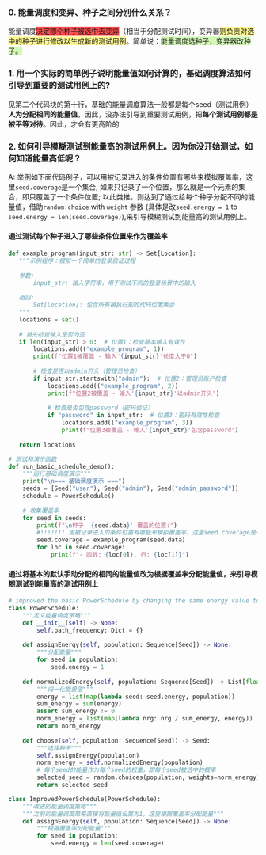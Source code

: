 
### 0. 能量调度和变异、种子之间分别什么关系？

能量调度<span style="background:#ff4d4f">决定哪个种子被选中去变异</span>（相当于分配测试时间），变异器<span style="background:#fff88f">则负责对选中的种子进行修改以生成新的测试用例</span>。简单说：<span style="background:#d3f8b6">能量调度选种子，变异器改种子。</span>


### 1. 用一个实际的简单例子说明能量值如何计算的，基础调度算法如何引导到重要的测试用例上的?

见第二个代码块的第十行，基础的能量调度算法一般都是每个seed（测试用例）**人为分配相同的能量值**，因此，没办法引导到重要测试用例，把**每个测试用例都是被平等对待**。因此，才会有更高阶的

### 2. 如何引导模糊测试到能量高的测试用例上。因为你没开始测试，如何知道能量高低呢？

A: 举例如下面代码例子，可以用被记录进入的条件位置有哪些来模拟覆盖率，这里```seed.coverage```是一个集合, 如果只记录了一个位置，那么就是一个元素的集合，即只覆盖了一个条件位置; 以此类推。则达到了通过给每个种子分配不同的能量值，借助```random.choice``` with ```weight``` 参数 (具体是改```seed.energy = 1``` to ```seed.energy = len(seed.coverage)```),来引导模糊测试到能量高的测试用例上。


#### 通过测试每个种子进入了哪些条件位置来作为覆盖率
```python title="Main Code" 
def example_program(input_str: str) -> Set[Location]:
   """示例程序：模拟一个简单的登录验证过程
   
   参数:
       input_str: 输入字符串，用于测试不同的登录场景中的输入
   
   返回:
       Set[Location]: 包含所有被执行到的代码位置集合
   """
   locations = set()
   
   # 首先检查输入是否为空
   if len(input_str) > 0:  # 位置1：检查基本输入有效性
       locations.add(("example_program", 1))
       print(f"位置1被覆盖 - 输入'{input_str}'长度大于0")
       
       # 检查是否以admin开头（管理员检查）
       if input_str.startswith("admin"):  # 位置2：管理员账户检查
           locations.add(("example_program", 2))
           print(f"位置2被覆盖 - 输入'{input_str}'以admin开头")
           
           # 检查是否包含password（密码验证）
           if "password" in input_str:  # 位置3：密码有效性检查
               locations.add(("example_program", 3))
               print(f"位置3被覆盖 - 输入'{input_str}'包含password")
               
   return locations

# 测试和演示函数
def run_basic_schedule_demo():
    """运行基础调度演示"""
    print("\n=== 基础调度演示 ===")
    seeds = [Seed("user"), Seed("admin"), Seed("admin_password")]
    schedule = PowerSchedule()
    
    # 收集覆盖率
    for seed in seeds:
        print(f"\n种子 '{seed.data}' 覆盖的位置:")
        #!!!!!!! 用被记录进入的条件位置有哪些来模拟覆盖率，这里seed.coverage是一个集合,如果只记录了一个位置，那么就是一个元素的集合，即只覆盖了一个条件位置!!!!!!
        seed.coverage = example_program(seed.data)
        for loc in seed.coverage:
            print(f"- 函数: {loc[0]}, 行: {loc[1]}")

```



#### 通过将基本的默认手动分配的相同的能量值改为根据覆盖率分配能量值，来引导模糊测试到能量高的测试用例上


```python unwrap hl:10,34, title="Class PowerSchedule" info:2
# improved the basic PowerSchedule by changing the same energy value to the number of locations covered
class PowerSchedule:
    """定义能量调度策略"""
    def __init__(self) -> None:
        self.path_frequency: Dict = {}
    
    def assignEnergy(self, population: Sequence[Seed]) -> None:
        """分配能量"""
        for seed in population:
            seed.energy = 1
    
    def normalizedEnergy(self, population: Sequence[Seed]) -> List[float]:
        """归一化能量值"""
        energy = list(map(lambda seed: seed.energy, population))
        sum_energy = sum(energy)
        assert sum_energy != 0
        norm_energy = list(map(lambda nrg: nrg / sum_energy, energy))
        return norm_energy
    
    def choose(self, population: Sequence[Seed]) -> Seed:
        """选择种子"""
        self.assignEnergy(population)
        norm_energy = self.normalizedEnergy(population)
        # 每个seed的能量作为每个seed的权重，即每个seed被选中的概率
        selected_seed = random.choices(population, weights=norm_energy)[0]
        return selected_seed

class ImprovedPowerSchedule(PowerSchedule):
    """改进的能量调度策略"""
    """之前的能量调度策略直接将能量值设置为1，这里根据覆盖率分配能量"""
    def assignEnergy(self, population: Sequence[Seed]) -> None:
        """根据覆盖率分配能量"""
        for seed in population:
            seed.energy = len(seed.coverage)


```